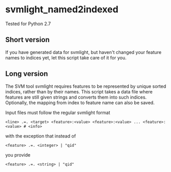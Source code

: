 # svmlight_named2indexed
Tested for Python 2.7

## Short version
If you have generated data for svmlight, but haven't changed your feature names to indices yet, let this script take care of it for you.

## Long version
The SVM tool svmlight requires features to be represented by unique sorted indices, rather than by their names.
This script takes a data file where features are still given strings and converts them into such indices.
Optionally, the mapping from index to feature name can also be saved.

Input files must follow the regular svmlight format

`<line> .=. <target> <feature>:<value> <feature>:<value> ... <feature>:<value> # <info>`
    
with the exception that instead of

`<feature> .=. <integer> | "qid"`

you provide

`<feature> .=. <string> | "qid"`
